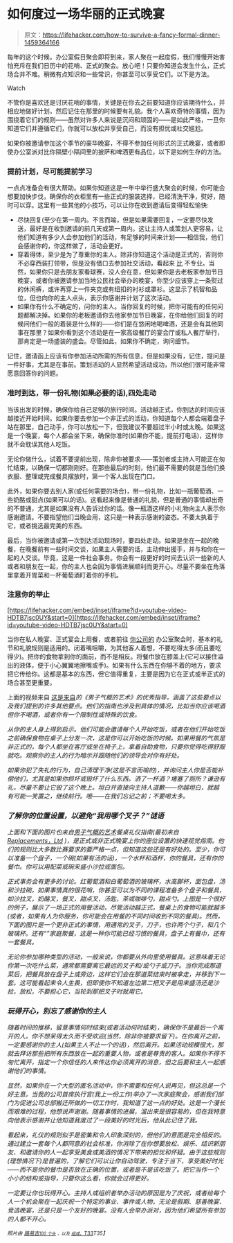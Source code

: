 # 如何度过一场华丽的正式晚宴

> 原文：<https://lifehacker.com/how-to-survive-a-fancy-formal-dinner-1459364166>

每年的这个时候。办公室假日聚会即将到来，家人聚在一起度假，我们慢慢开始害怕充斥在我们日历中的花哨、正式的聚会。放心吧！只要你知道会发生什么，正式场合并不难。稍微有点知识和一些常识，你甚至可以享受它们。以下是方法。

Watch

不管你是喜欢还是讨厌花哨的事情，关键是在你去之前要知道你应该期待什么，并相应地做好计划，然后记住在那里的时候要有礼貌。我个人喜欢奇特的事情，因为围绕着它们的规则——虽然对许多人来说是沉闷和顽固的——是如此严格，一旦你知道它们并遵循它们，你就可以放松并享受自己，而没有担忧或社交尴尬。

如果你被邀请参加这个季节的豪华晚宴，不得不参加任何形式的正式晚宴，或者即使办公室派对比你隔壁小隔间里的披萨和啤酒更有品位，以下是如何生存的方法。

### 提前计划，尽可能提前学习

一点点准备会有很大帮助。如果你知道这是一年中举行盛大聚会的时候，你可能会想要加快步伐，确保你的衣柜里有一些正式的服装选择，已经清洗干净，熨好，随时可以穿。这里有一些其他的小技巧，可以让你在收到邀请后变得轻松愉快:

*   尽快回复(至少在第一周内。不言而喻，但是如果需要回复，一定要尽快发送，最好是在收到邀请的前几天或第一周内。这让主持人或策划人更容易，让他们知道有多少人会参加他们的活动，有足够的时间来计划——相信我，他们会感谢你的，你这样做了，活动会更好。
*   穿着得体，至少是为了尊重你的主人。除非你知道这个活动是正式的，否则你不必穿西装打领带，但是没有借口去参加社交活动，看起来 [比](http://lifehacker.com/how-can-i-learn-to-dress-better-1215111190) 不专业。当然，如果你只是去朋友家看球赛，没人会在意，但如果你是去老板家参加节日晚宴，或者你被邀请参加当地公民社会举办的晚宴，你至少应该穿上一条熨过的休闲裤，或许再穿上一件夹克或有纽扣的衬衫或罩衫。这显示了机智和品位，但也向你的主人点头，表示你感谢并计划了这次活动。
*   如果你有什么不确定的，问你的主人。当你回复的时候，把你可能有的任何问题都解决掉。如果你的老板邀请你去他家参加节日晚宴，在你给他们回复的时候问他们一般的着装是什么样的——你们是在悠闲地喝啤酒，还是会有其他同事在那里？如果你看到这个活动是在一家高级餐厅的宴会厅或私人餐厅举行，那肯定是一场盛装的盛会。尽管如此，如果你不确定，询问细节。

记住，邀请函上应该有你参加活动所需的所有信息，但是如果没有，记住，提问是一件好事，尤其是在事前。策划活动的人显然希望活动成功，所以他们很可能非常愿意回答你的问题。

### 准时到达，带一份礼物(如果必要的话),四处走动

当该出发的时候，确保你给自己足够的旅行时间。活动越正式，你到达的时间应该越接近开始时间。如果你要去参加一个非正式的活动，你知道每个人都会端着盘子站在那里，自己动手，你可以放松一下，但我建议不要超过半小时或太晚。如果这是一个晚宴，每个人都会坐下来，确保你准时(如果你不能，提前打电话)，这样你就不会耽误其他人吃饭。

无论你做什么，试着不要提前出现，除非你被要求——策划者或主持人可能正在匆忙结束，以确保一切都刚刚好。在那些最后的时刻，他们最不需要的就是当他们换衣服、整理或完成餐具摆放时，第一个客人出现在门口。

此外，如果你要去别人家(或任何需要的场合)，带一份礼物，比如一瓶葡萄酒、一些奶酪或甜点(如果可以的话)。这看起来像是普通的礼貌，但是普通的事情却出奇的不普通，尤其是如果没有人告诉过你的话。像一瓶酒这样的小礼物向主人表示你感谢邀请。不要指望他们当晚会用，这只是一种表示感谢的姿态。不要太执着于它，或者挑选最完美的东西。

最后，当你被邀请或第一次到达活动现场时，要四处走动。如果是坐在一起的晚餐，在晚餐前有一些时间交谈，如果主人需要的话，主动伸出援手，并与和你在一起的人交谈。毕竟，这是一件社会事务。你会有一段更好的时间去认识一些新的人或者和朋友在一起，你的主人也会因为事情进展顺利而更开心。尽量不要坐在角落里拿着开胃菜和一杯葡萄酒盯着你的手机。

### 注意你的举止

 [https://lifehacker.com/embed/inset/iframe?id=youtube-video-HDTB7jsc0UY&start=0](https://lifehacker.com/embed/inset/iframe?id=youtube-video-HDTB7jsc0UY&start=0) 

当你在私人晚宴、正式宴会上用餐，或者前往 [你公司的](https://lifehacker.com/how-to-navigate-your-companys-holiday-party-like-a-pro-5968536) 办公室聚会时，基本的礼节和礼貌规则是适用的。闭着嘴咀嚼，为其他客人着想，不要吃得太多(而且要吃得少)。把你的食物拿到你的面前，而不是相反。将餐巾放在膝盖上(它可以接住溢出的液体，便于小心翼翼地擦嘴或手)。如果有什么东西在你够不着的地方，要求把它传给你。这都是基本的东西，但它值得重复，主要是因为它在正式或半正式的场合甚至更重要。

上面的视频来自 [这是来自](http://www.artofmanliness.com/2010/03/26/guide-dining-etiquette-table-manners/)*的《男子气概的艺术》的优秀指导，涵盖了这些要点以及我们提到的许多其他要点。他们的指南也涉及到具体的情况，比如当你应该喝酒但你不喝酒，或者你有一个限制性或特殊的饮食。*

*从你的主人身上得到启示。他们可能会邀请每个人开始吃饭，或者在他们开始吃饭之前确保食物在桌子上分发一次，这是你可以开始吃饭的时候。如果用餐的气氛是非正式的，每个人都坐在客厅或坐在椅子上，拿着自助食物，只要你觉得吃得舒服就吃。观察你的主人的行为暗示并跟随他们的领导会对你有好处。*

*如果你犯了失礼的行为，自己清理干净(这是不言而喻的)，并询问主人你是否能补偿他们，尤其是如果你损坏或毁坏了什么东西。洒了一杯酒？堵塞了厕所？谦逊有礼，尽量不要让它毁了这个晚上。坦白并直接向主持人道歉——你越坦白，就越有可能一笑置之，继续前行。哦——在我们忘记之前；不要喝太多。*

### *了解你的位置设置，以避免“我用哪个叉子？”谜语*

*上面和下面的图片也来自[*男子气概的艺术*](http://www.artofmanliness.com/2010/03/26/guide-dining-etiquette-table-manners/)餐桌礼仪指南(最初来自 [Replacements，Ltd](http://www.replacements.com/piecetype/formal.htm) )，是正式或非正式晚宴上你的座位设置的快速视觉指南。他们的规则比大多数比赛要求的要严格一点，但知道这些还是有好处的。至少，你可以准备一个盘子，一个碗(如果有汤的话)，一个水杯和酒杯，你的餐具，还有你的餐巾。你可以用配菜或碗来盛小沙拉或面包。*

*正式事务会有更多的讨论。红葡萄酒和白葡萄酒的玻璃杯，水高脚杯，面包盘，汤和沙拉碗，如果事情真的很花哨，你甚至可以为不同的课程准备多个盘子和餐具，如沙拉叉，奶酪叉，餐叉，甜点叉，汤匙，茶或咖啡勺，甜点勺。上图是一个很好的例子，展示了一场正式的用餐活动，尽管活动越正式，餐桌上的食物可能就越多(或者，如果有人为你服务，你可能会在用餐的不同时间收到不同的餐具)。然而，下面的图片是一个更非正式的事情，用通常的叉子，刀子，也许两个勺子，和几个玻璃杯。还有“”家庭聚餐，这是一种你可能已经习惯的餐具，盘子上有餐巾，还有一套餐具。*

*无论你参加哪种类型的活动，一般来说，你都要从外向里使用餐具。这意味着无论你第一次吃什么菜，通常都需要离它最远的叉子和/或勺子或刀子。当你完成那道菜后，把餐具放在盘子上或旁边，这样它们会在那道菜结束时被拿走，并移到下一套。这可能看起来令人生畏，但即使你不知道左边第二把叉子是用来盛汤还是沙拉，放松，不要担心它，当轮到那把叉子时就用它。*

### *玩得开心，别忘了感谢你的主人*

*随着时间的推移，留意事情何时结束(或者活动何时结束)，确保你不是最后一个离开的人。你不想呆得太久而不受欢迎(当然，除非你被要求留下)。在你离开之前，一定要感谢你的主人(如果主人不止一个的话)，然后离开。如果活动规模很大，那就去拜访那些把所有东西放在一起的重要人物，或者是尊贵的客人。如果你不得不匆忙离开，指定一个你信任的人来传达你必须离开的消息，但之后要和主人一起感谢他们的事情。*

*显然，如果你在一个大型的匿名活动中，你不需要和任何人说再见，但这总是一个好主意。当我的公司首席执行官(我上一份工作)举办了一次家庭聚会，感谢我们部门为促进公司总部搬迁所做的一切工作时，我知道了这一点的好处。这是一个漫长而艰难的过程，他想说声谢谢。随着事情的进展，溜出来是很容易的，但在我特意向他表示感谢并让他知道我度过了一段美好的时光后，他从此记住了我。*

*看起来，礼仪的规则似乎是密集和令人印象深刻的，但他们的意图是完全相反的。通过建立一套每个人都同意的社会标准，你消除了在你想要放松、娱乐、结识新朋友、和邀请你的人一起享受美食或美酒的情况下带来的担忧和怀疑。由于这些规则(理想情况下)是普遍的，了解它们可以让你自动驾驶，专注于当下，享受美好时光——而不是你的餐巾是否放在正确的位置，或者是不是该吃饭了。把它当作一个小小的结构或指导，只要你这么看，你就会过得更好。*

*一定要让你也玩得开心。主持人或组织者举办活动的原因是为了庆祝，或者给每个人一个机会聚在一起庆祝一个特定的事业、事件或人物，无论是假期、慈善晚宴、竞选晚宴，还是只是一个友好的晚宴。没有人会举办派对，因为他们希望所有参加的人都不开心。*

**<small>照片由</small>* [*<small>路易吉</small>*](http://www.flickr.com/photos/crespoluigi/4532859337/)*<small></small>*<small>[*<small>100 个头</small>*](http://www.flickr.com/photos/1000heads/4385041042/) *<small>，以及</small>* [*<small>组成。</small>T33*](http://www.flickr.com/photos/thearches/4523118044/)T35】</small>*

*<small></small>*